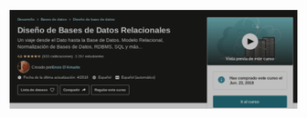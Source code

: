<p align="center">
  <a href="https://www.udemy.com/course/diseno-de-bases-de-datos-relacionales/" target="_blank">
    <img src="https://raw.githubusercontent.com/jhonPariona/images/master/udemy/Screenshot_20200925_200653.png" alt="portada"/>
  </a>
</p>
